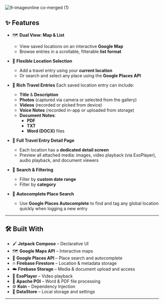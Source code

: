 ![9-imageonline co-merged (1)](https://github.com/user-attachments/assets/23c87d20-cec0-4522-847c-a1ff28e8c753)

## ✨ Features

- 🗺️ **Dual View: Map & List**
  - View saved locations on an interactive **Google Map**
  - Browse entries in a scrollable, filterable **list format**

- 🧭 **Flexible Location Selection**
  - Add a travel entry using your **current location**
  - Or search and select any place using the **Google Places API**

- 📝 **Rich Travel Entries**
  Each saved location entry can include:
  - **Title** & **Description**
  - **Photos** (captured via camera or selected from the gallery)
  - **Videos** (recorded or picked from device)
  - **Voice Notes** (recorded in-app or uploaded from storage)
  - **Document Notes**:
    - **PDF**
    - **TXT**
    - **Word (DOCX)** files

- 📂 **Full Travel Entry Detail Page**
  - Each location has a **dedicated detail screen**
  - Preview all attached media: images, video playback (via ExoPlayer), audio playback, and document viewers

- 🎯 **Search & Filtering**
  - Filter by **custom date range**
  - Filter by **category**

- 🧭 **Autocomplete Place Search**
  - Use **Google Places Autocomplete** to find and tag any global location quickly when logging a new entry

---

## 🛠️ Built With

- 🖌️ **Jetpack Compose** – Declarative UI
- 🗺️ **Google Maps API** – Interactive maps
- 📍 **Google Places API** – Place search and autocomplete
- 🔥 **Firebase Firestore** – Location & metadata storage
- ☁️ **Firebase Storage** – Media & document upload and access
- 🎥 **ExoPlayer** – Video playback
- 📄 **Apache POI** – Word & PDF file processing
- ⚙️ **Koin** – Dependency Injection
- 💾 **DataStore** – Local storage and settings

---

